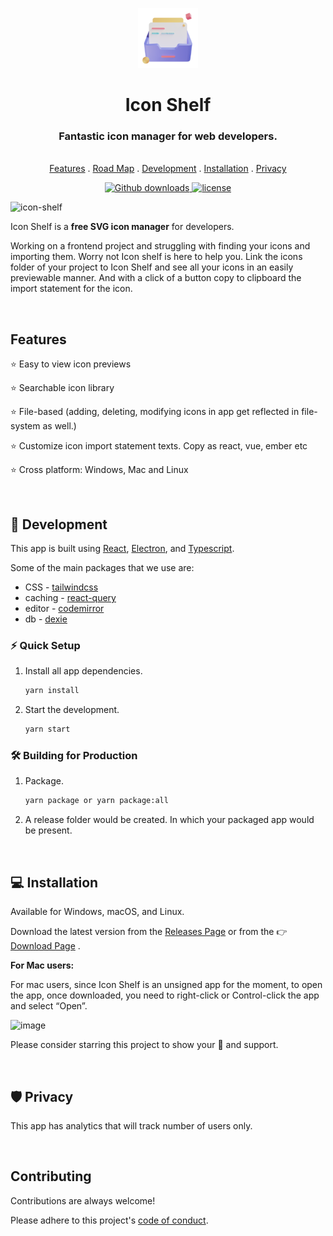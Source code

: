 <p align="center">
  <a href="https://icon-shelf.github.io">
    <img src="assets/icons/128x128.png" alt="Icon Shelf logo" width="96">
  </a>
</p>

<h1 align="center">Icon Shelf</h1>
<h3 align="center">Fantastic icon manager for web developers.</h3>

<p align="center">
  <br>
  <a href="#features">Features</a>
  .
  <a href="https://github.com/Icon-Shelf/icon-shelf/projects/3">Road Map</a>
  .
  <a href="#call_me_hand-development">Development</a>
  .
  <a href="#computer-installation">Installation</a>
  .
  <a href="#shield-privacy">Privacy</a>
</p>

<p align="center">
   <a href="https://snapcraft.io/pomatez">
      <image src="https://img.shields.io/github/downloads/Icon-Shelf/icon-shelf/total" alt="Github downloads" />
   </a>
  
   <a href="https://github.com/Icon-Shelf/icon-shelf/blob/main/LICENSE">
      <image alt="license" src="https://img.shields.io/github/license/Icon-Shelf/icon-shelf">
   </a>
</p>

<img width="1554" alt="icon-shelf" src="https://user-images.githubusercontent.com/21201812/134767938-7f30e3b2-2ce1-4ed6-8a61-5df0607fe858.png">

Icon Shelf is a **free SVG icon manager** for developers.

Working on a frontend project and struggling with finding your icons and importing them. Worry not Icon shelf is here to help you.
Link the icons folder of your project to Icon Shelf and see all your icons in an easily previewable manner. And with a click of a button copy to clipboard the import statement for the icon.

<br>

## Features

⭐️ Easy to view icon previews

⭐️ Searchable icon library

⭐️ File-based (adding, deleting, modifying icons in app get reflected in file-system as well.)

⭐️ Customize icon import statement texts. Copy as react, vue, ember etc

⭐️ Cross platform: Windows, Mac and Linux

<br>

## :call_me_hand: Development

This app is built using [React](https://reactjs.org/), [Electron](https://www.electronjs.org/), and [Typescript](https://www.typescriptlang.org/).

Some of the main packages that we use are:

- CSS - [tailwindcss](https://tailwindcss.com/)
- caching - [react-query](https://react-query.tanstack.com/)
- editor - [codemirror](https://codemirror.net/6/)
- db - [dexie](https://dexie.org/)

### :zap: Quick Setup

1. Install all app dependencies.

   ```sh
   yarn install
   ```

2. Start the development.

   ```sh
   yarn start
   ```

### 🛠 Building for Production

1. Package.

   ```sh
   yarn package or yarn package:all
   ```

2. A release folder would be created. In which your packaged app would be present.

<br>

## :computer: Installation

Available for Windows, macOS, and Linux.

Download the latest version from the [Releases Page](https://github.com/MrRobz/icon-shelf/releases/latest) or from the :point_right: [Download Page](https://icon-shelf.github.io/download) .

**For Mac users:**

For mac users, since Icon Shelf is an unsigned app for the moment, to open the app, once downloaded, you need to right-click or Control-click the app and select “Open”.

![image](https://user-images.githubusercontent.com/21201812/136710451-a8d06019-d134-4edb-9a4d-d63a1d1755d7.png)

Please consider starring this project to show your :blue_heart: and support.

<br>

## :shield: Privacy

This app has analytics that will track number of users only.

<br>

## Contributing

Contributions are always welcome!

Please adhere to this project's [code of conduct](https://github.com/Icon-Shelf/icon-shelf/blob/main/CODE_OF_CONDUCT.md).
